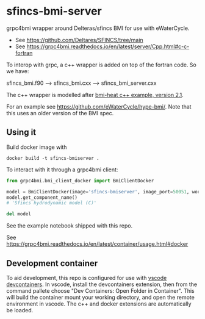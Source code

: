 # sfincs-bmi-server

grpc4bmi wrapper around Delteras/sfincs BMI for use with eWaterCycle.

* See https://github.com/Deltares/SFINCS/tree/main
* See https://grpc4bmi.readthedocs.io/en/latest/server/Cpp.html#c-c-fortran

To interop with grpc, a c++ wrapper is added on top of the fortran code. So we have:

sfincs_bmi.f90 --> sfincs_bmi.cxx --> sfincs_bmi_server.cxx

The c++ wrapper is modelled after [bmi-heat c++ example, version
2.1](https://github.com/csdms/bmi-example-cxx/blob/2ede037a29e34d66c274768caad1a891a70c7897/heat/bmi_heat.hxx).

For an example see https://github.com/eWaterCycle/hype-bmi/. Note that this uses
an older version of the BMI spec.

## Using it

Build docker image with

```shell
docker build -t sfincs-bmiserver .
```

To interact with it through a grpc4bmi client:

```py
from grpc4bmi.bmi_client_docker import BmiClientDocker

model = BmiClientDocker(image='sfincs-bmiserver', image_port=50051, work_dir="./")
model.get_component_name()
# 'Sfincs hydrodynamic model (C)'

del model
```

See the example notebook shipped with this repo.

See https://grpc4bmi.readthedocs.io/en/latest/container/usage.html#docker

## Development container

To aid development, this repo is configured for use with [vscode
devcontainers](https://code.visualstudio.com/docs/devcontainers/containers). In
vscode, install the devcontainers extension, then from the command pallete
choose "Dev Containers: Open Folder in Container". This will build the container
mount your working directory, and open the remote environment in vscode. The c++
and docker extensions are automatically be loaded.
